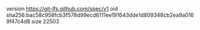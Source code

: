 version https://git-lfs.github.com/spec/v1
oid sha256:bac58c958fcb3f578d99ecd6111ee191643dde1d809348cb2ea9a0169f47c4d8
size 22503
